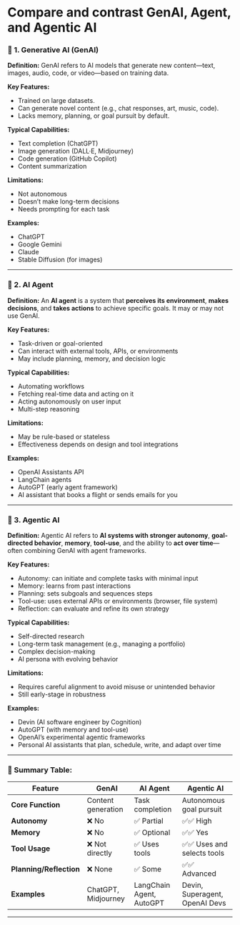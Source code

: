 # Compare and contrast GenAI, Agent, and Agentic AI


### 🔹 1. **Generative AI (GenAI)**

**Definition:**
GenAI refers to AI models that generate new content—text, images, audio, code, or video—based on training data.

**Key Features:**

* Trained on large datasets.
* Can generate novel content (e.g., chat responses, art, music, code).
* Lacks memory, planning, or goal pursuit by default.

**Typical Capabilities:**

* Text completion (ChatGPT)
* Image generation (DALL·E, Midjourney)
* Code generation (GitHub Copilot)
* Content summarization

**Limitations:**

* Not autonomous
* Doesn’t make long-term decisions
* Needs prompting for each task

**Examples:**

* ChatGPT
* Google Gemini
* Claude
* Stable Diffusion (for images)

---

### 🔹 2. **AI Agent**

**Definition:**
An **AI agent** is a system that **perceives its environment**, **makes decisions**, and **takes actions** to achieve specific goals. It may or may not use GenAI.

**Key Features:**

* Task-driven or goal-oriented
* Can interact with external tools, APIs, or environments
* May include planning, memory, and decision logic

**Typical Capabilities:**

* Automating workflows
* Fetching real-time data and acting on it
* Acting autonomously on user input
* Multi-step reasoning

**Limitations:**

* May be rule-based or stateless
* Effectiveness depends on design and tool integrations

**Examples:**

* OpenAI Assistants API
* LangChain agents
* AutoGPT (early agent framework)
* AI assistant that books a flight or sends emails for you

---

### 🔹 3. **Agentic AI**

**Definition:**
Agentic AI refers to **AI systems with stronger autonomy**, **goal-directed behavior**, **memory**, **tool-use**, and the ability to **act over time**—often combining GenAI with agent frameworks.

**Key Features:**

* Autonomy: can initiate and complete tasks with minimal input
* Memory: learns from past interactions
* Planning: sets subgoals and sequences steps
* Tool-use: uses external APIs or environments (browser, file system)
* Reflection: can evaluate and refine its own strategy

**Typical Capabilities:**

* Self-directed research
* Long-term task management (e.g., managing a portfolio)
* Complex decision-making
* AI persona with evolving behavior

**Limitations:**

* Requires careful alignment to avoid misuse or unintended behavior
* Still early-stage in robustness

**Examples:**

* Devin (AI software engineer by Cognition)
* AutoGPT (with memory and tool-use)
* OpenAI’s experimental agentic frameworks
* Personal AI assistants that plan, schedule, write, and adapt over time

---

### 🔄 Summary Table:

| Feature                 | GenAI               | AI Agent                 | Agentic AI                     |
| ----------------------- | ------------------- | ------------------------ | ------------------------------ |
| **Core Function**       | Content generation  | Task completion          | Autonomous goal pursuit        |
| **Autonomy**            | ❌ No                | ✅ Partial                | ✅✅ High                        |
| **Memory**              | ❌ No                | ✅ Optional               | ✅✅ Yes                         |
| **Tool Usage**          | ❌ Not directly      | ✅ Uses tools             | ✅✅ Uses and selects tools      |
| **Planning/Reflection** | ❌ None              | ✅ Some                   | ✅✅ Advanced                    |
| **Examples**            | ChatGPT, Midjourney | LangChain Agent, AutoGPT | Devin, Superagent, OpenAI Devs |

---
